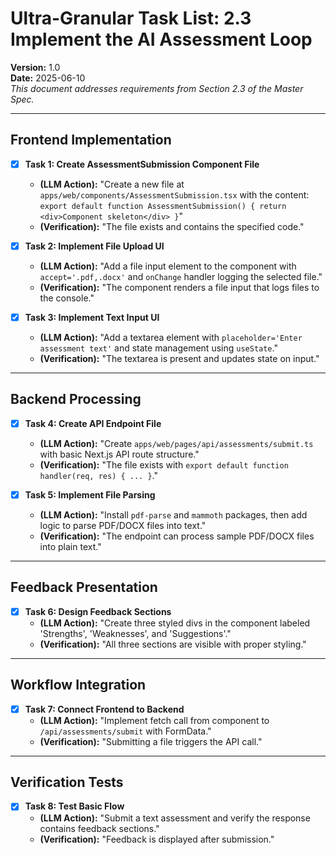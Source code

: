 # Ultra-Granular Task List: 2.3 Implement the AI Assessment Loop
**Version:** 1.0  
**Date:** 2025-06-10  
_This document addresses requirements from Section 2.3 of the Master Spec._

---

## Frontend Implementation

- [x] **Task 1: Create AssessmentSubmission Component File**
    - **(LLM Action):** "Create a new file at `apps/web/components/AssessmentSubmission.tsx` with the content: `export default function AssessmentSubmission() { return <div>Component skeleton</div> }`"
    - **(Verification):** "The file exists and contains the specified code."

- [x] **Task 2: Implement File Upload UI**
    - **(LLM Action):** "Add a file input element to the component with `accept='.pdf,.docx'` and `onChange` handler logging the selected file."
    - **(Verification):** "The component renders a file input that logs files to the console."

- [x] **Task 3: Implement Text Input UI**
    - **(LLM Action):** "Add a textarea element with `placeholder='Enter assessment text'` and state management using `useState`."
    - **(Verification):** "The textarea is present and updates state on input."

---

## Backend Processing

- [x] **Task 4: Create API Endpoint File**
    - **(LLM Action):** "Create `apps/web/pages/api/assessments/submit.ts` with basic Next.js API route structure."
    - **(Verification):** "The file exists with `export default function handler(req, res) { ... }`."

- [x] **Task 5: Implement File Parsing**
    - **(LLM Action):** "Install `pdf-parse` and `mammoth` packages, then add logic to parse PDF/DOCX files into text."
    - **(Verification):** "The endpoint can process sample PDF/DOCX files into plain text."

---

## Feedback Presentation

- [x] **Task 6: Design Feedback Sections**
    - **(LLM Action):** "Create three styled divs in the component labeled 'Strengths', 'Weaknesses', and 'Suggestions'."
    - **(Verification):** "All three sections are visible with proper styling."

---

## Workflow Integration

- [x] **Task 7: Connect Frontend to Backend**
    - **(LLM Action):** "Implement fetch call from component to `/api/assessments/submit` with FormData."
    - **(Verification):** "Submitting a file triggers the API call."

---

## Verification Tests

- [x] **Task 8: Test Basic Flow**
    - **(LLM Action):** "Submit a text assessment and verify the response contains feedback sections."
    - **(Verification):** "Feedback is displayed after submission."